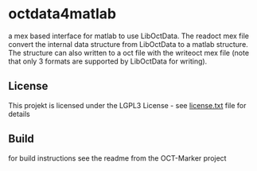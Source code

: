 # octdata4matlab

a mex based interface for matlab to use LibOctData. The readoct mex file convert the internal data structure from LibOctData to a matlab structure. The structure can also written to a oct file with the writeoct mex file (note that only 3 formats are supported by LibOctData for writing).

## License

This projekt is licensed under the LGPL3 License - see [license.txt](license.txt) file for details

## Build

for build instructions see the readme from the OCT-Marker project